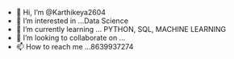 - 👋 Hi, I’m @Karthikeya2604
- 👀 I’m interested in ...Data Science
- 🌱 I’m currently learning ... PYTHON, SQL, MACHINE LEARNING
- 💞️ I’m looking to collaborate on ...
- 📫 How to reach me ...8639937274

<!---
Karthikeya2604/Karthikeya2604 is a ✨ special ✨ repository because its `README.md` (this file) appears on your GitHub profile.
You can click the Preview link to take a look at your changes.
--->
